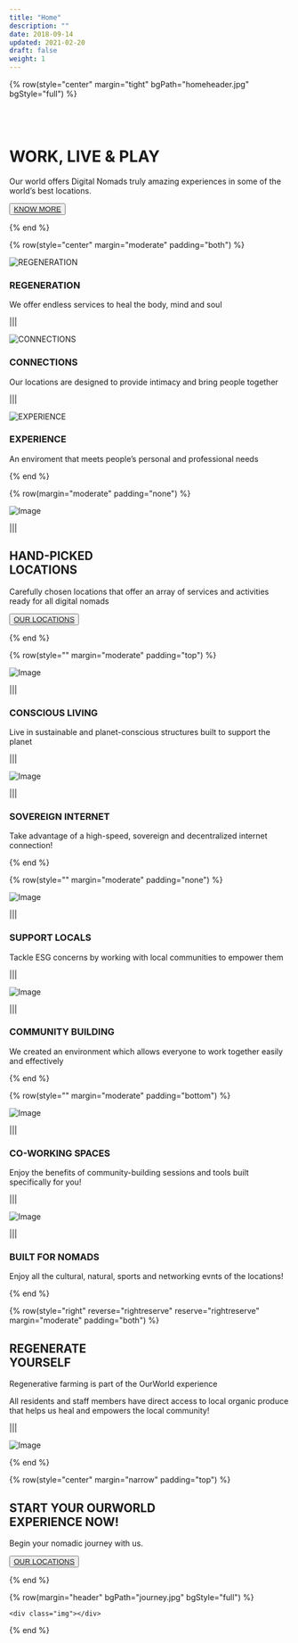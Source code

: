 ```yaml
---
title: "Home"
description: ""
date: 2018-09-14
updated: 2021-02-20
draft: false
weight: 1
---
```



<!-- section 1 (header) -->

{% row(style="center" margin="tight" bgPath="homeheader.jpg" bgStyle="full") %}

<br>

<br>

<div class="bg-gray-200/50 py-4 px-4 rounded-md">

# WORK, LIVE & PLAY

Our world offers Digital Nomads truly amazing experiences in some of the world’s best locations.

<button>[KNOW MORE](/locations)</button>

</div>


{% end %}

<div class="container mx-auto"> 

<!-- section 2  -->

{% row(style="center" margin="moderate" padding="both") %}

![REGENERATION](RGAsset10.png#medium#mx-auto)

### **REGENERATION**

We offer endless services to heal the body, mind and soul

|||

![CONNECTIONS](RGAsset11.png#medium#mx-auto)

### **CONNECTIONS**

Our locations are designed to provide intimacy and bring people together

|||

![EXPERIENCE](RGAsset12.png#medium#mx-auto)

### **EXPERIENCE**

An enviroment that meets people’s personal and professional needs

{% end %}

<!-- section 3 -->

{% row(margin="moderate" padding="none") %}

![Image](location.jpg)

|||

## HAND-PICKED <br /> LOCATIONS

Carefully chosen locations that offer an array of services and activities ready for all digital nomads

<button>[OUR LOCATIONS](/locations)</button>

{% end %}

<!-- section 4 -->

{% row(style="" margin="moderate" padding="top") %}

![Image](RGAsset14.png#sm#mx-auto)

|||

### **CONSCIOUS LIVING**

Live in sustainable and planet-conscious structures built to support the planet

|||

![Image](RGAsset15.png#small#mx-auto)

|||

### **SOVEREIGN INTERNET**

Take advantage of a high-speed, sovereign and decentralized internet connection!

{% end %}

<!-- section 4-2-->

{% row(style="" margin="moderate" padding="none") %}

![Image](RGAsset16.png#small#mx-auto)

|||

### **SUPPORT LOCALS**

Tackle ESG concerns by working with local communities to empower them

|||

![Image](RGAsset17.png#small#mx-auto)

|||

### **COMMUNITY BUILDING**

We created an environment which allows everyone to work together easily and effectively

{% end %}

<!-- section 4-3-->

{% row(style="" margin="moderate" padding="bottom") %}

![Image](RGAsset18.png#small#mx-auto)

|||

### **CO-WORKING SPACES**

Enjoy the benefits of community-building sessions and tools built specifically for you!

|||

![Image](RGAsset19.png#small#mx-auto)

|||

### **BUILT FOR NOMADS**

Enjoy all the cultural, natural, sports and networking evnts of the locations!

{% end %}

<!-- section 5 -->

{% row(style="right" reverse="rightreserve" reserve="rightreserve" margin="moderate" padding="both") %}

## REGENERATE <br /> YOURSELF

Regenerative farming is part of the OurWorld experience 

All residents and staff members have direct access to local organic produce that helps us heal and
empowers the local community!

|||

![Image](RGAsset20.png#medium#mx-auto)

{% end %}

</div> 

<!-- section 6 -->

{% row(style="center" margin="narrow" padding="top") %}

## START YOUR OURWORLD <br> EXPERIENCE NOW!

Begin your nomadic journey with us.

<button>[OUR LOCATIONS](/locations)</button>

{% end %}

{% row(margin="header" bgPath="journey.jpg" bgStyle="full") %}

    <div class="img"></div>

{% end %}

